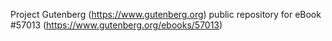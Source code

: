 Project Gutenberg (https://www.gutenberg.org) public repository for
eBook #57013 (https://www.gutenberg.org/ebooks/57013)
